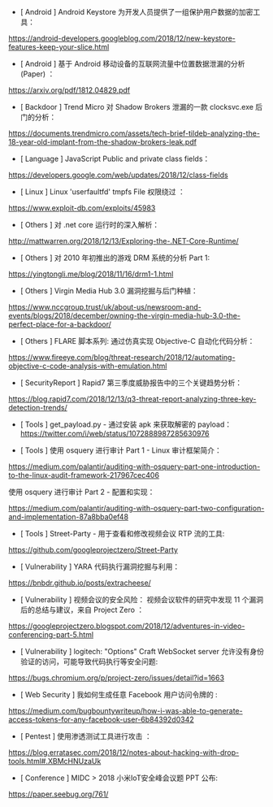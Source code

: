 * [ Android ]  Android Keystore 为开发人员提供了一组保护用户数据的加密工具： 

https://android-developers.googleblog.com/2018/12/new-keystore-features-keep-your-slice.html



* [ Android ]  基于 Android 移动设备的互联网流量中位置数据泄漏的分析(Paper) ： 

https://arxiv.org/pdf/1812.04829.pdf



* [ Backdoor ]  Trend Micro 对 Shadow Brokers 泄漏的一款 clocksvc.exe 后门的分析：

 https://documents.trendmicro.com/assets/tech-brief-tildeb-analyzing-the-18-year-old-implant-from-the-shadow-brokers-leak.pdf



* [ Language ]  JavaScript Public and private class fields：

https://developers.google.com/web/updates/2018/12/class-fields



* [ Linux ]  Linux 'userfaultfd' tmpfs File 权限绕过 ：

 https://www.exploit-db.com/exploits/45983



* [ Others ]  对 .net core 运行时的深入解析：

http://mattwarren.org/2018/12/13/Exploring-the-.NET-Core-Runtime/



* [ Others ]  对 2010 年初推出的游戏 DRM 系统的分析 Part 1:

https://yingtongli.me/blog/2018/11/16/drm1-1.html



* [ Others ]  Virgin Media Hub 3.0 漏洞挖掘与后门种植：

https://www.nccgroup.trust/uk/about-us/newsroom-and-events/blogs/2018/december/owning-the-virgin-media-hub-3.0-the-perfect-place-for-a-backdoor/



* [ Others ]  FLARE 脚本系列: 通过仿真实现 Objective-C 自动化代码分析：

https://www.fireeye.com/blog/threat-research/2018/12/automating-objective-c-code-analysis-with-emulation.html



* [ SecurityReport ]  Rapid7 第三季度威胁报告中的三个关键趋势分析：

https://blog.rapid7.com/2018/12/13/q3-threat-report-analyzing-three-key-detection-trends/



* [ Tools ]  get_payload.py  - 通过安装 apk 来获取解密的 payload：https://twitter.com/i/web/status/1072888987285630976



* [ Tools ]  使用 osquery 进行审计 Part 1 -  Linux 审计框架简介：

https://medium.com/palantir/auditing-with-osquery-part-one-introduction-to-the-linux-audit-framework-217967cec406  

使用 osquery 进行审计 Part 2 - 配置和实现： 

https://medium.com/palantir/auditing-with-osquery-part-two-configuration-and-implementation-87a8bba0ef48



* [ Tools ]  Street-Party - 用于查看和修改视频会议 RTP 流的工具:

https://github.com/googleprojectzero/Street-Party



* [ Vulnerability ]   YARA 代码执行漏洞挖掘与利用：

https://bnbdr.github.io/posts/extracheese/



* [ Vulnerability ]  视频会议的安全风险： 视频会议软件的研究中发现 11 个漏洞后的总结与建议，来自 Project Zero ：

https://googleprojectzero.blogspot.com/2018/12/adventures-in-video-conferencing-part-5.html



* [ Vulnerability ]  logitech: "Options" Craft WebSocket server 允许没有身份验证的访问，可能导致代码执行等安全问题: 

https://bugs.chromium.org/p/project-zero/issues/detail?id=1663



* [ Web Security ]  我如何生成任意 Facebook 用户访问令牌的 : 

https://medium.com/bugbountywriteup/how-i-was-able-to-generate-access-tokens-for-any-facebook-user-6b84392d0342



* [ Pentest ]  使用渗透测试工具进行攻击 ： 

https://blog.erratasec.com/2018/12/notes-about-hacking-with-drop-tools.html#.XBMcHNUzaUk



* [ Conference ]  MIDC > 2018 小米IoT安全峰会议题 PPT 公布: 

https://paper.seebug.org/761/
